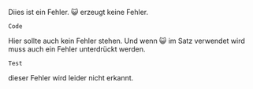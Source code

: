 Diies ist ein Fehler. :smiley_cat: erzeugt keine Fehler. 
```
Code
```
Hier sollte auch kein Fehler stehen. Und wenn :smiley_cat: im Satz verwendet wird muss auch ein Fehler unterdrückt werden.
```
Test
```
dieser Fehler wird leider nicht erkannt.
 